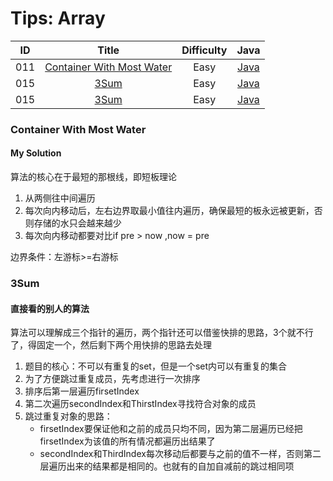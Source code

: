 # Tips: Array
|    ID          |      Title      |    Difficulty  |         Java            |
| :------------: | :-------------: | :------------: | :---------------------: |
| 011 | [Container With Most Water](https://leetcode.com/problems/container-with-most-water/) | Easy | [Java](https://github.com/jinhaizeng/Leetcode/blob/master/Version%20By%20Java/leetcode%E6%AD%A3%E5%BC%8F%E9%A2%98/Two%20Sum/Solution.java) |
| 015 | [3Sum](https://leetcode.com/problems/3sum/) | Easy | [Java](https://github.com/jinhaizeng/Leetcode/blob/master/Version%20By%20Java/leetcode%E6%AD%A3%E5%BC%8F%E9%A2%98/Two%20Sum/Solution.java) |
| 015 | [3Sum](https://leetcode.com/problems/3sum/) | Easy | [Java](https://github.com/jinhaizeng/Leetcode/blob/master/Version%20By%20Java/leetcode%E6%AD%A3%E5%BC%8F%E9%A2%98/Two%20Sum/Solution.java) |

### Container With Most Water
#### My Solution
算法的核心在于最短的那根线，即短板理论
1. 从两侧往中间遍历
2. 每次向内移动后，左右边界取最小值往内遍历，确保最短的板永远被更新，否则存储的水只会越来越少
3. 每次向内移动都要对比if pre > now ,now = pre

边界条件：左游标>=右游标

### 3Sum
#### 直接看的别人的算法
算法可以理解成三个指针的遍历，两个指针还可以借鉴快排的思路，3个就不行了，得固定一个，然后剩下两个用快排的思路去处理
1. 题目的核心：不可以有重复的set，但是一个set内可以有重复的集合
2. 为了方便跳过重复成员，先考虑进行一次排序
3. 排序后第一层遍历firsetIndex
4. 第二次遍历secondIndex和ThirstIndex寻找符合对象的成员
5. 跳过重复对象的思路：
    * firsetIndex要保证他和之前的成员只均不同，因为第二层遍历已经把firsetIndex为该值的所有情况都遍历出结果了
    * secondIndex和ThirdIndex每次移动后都要与之前的值不一样，否则第二层遍历出来的结果都是相同的。也就有的自加自减前的跳过相同项
